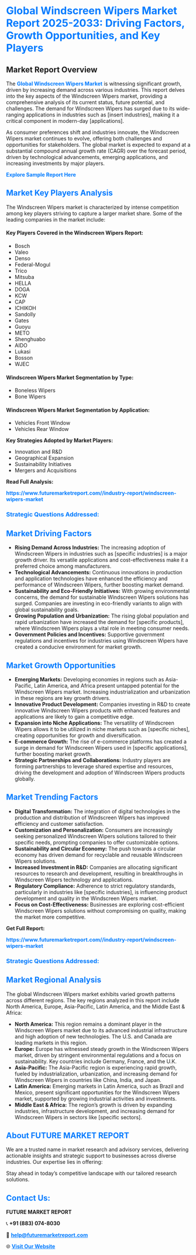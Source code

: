 <h1 style="color: #007BFF;">Global Windscreen Wipers Market Report 2025-2033: Driving Factors, Growth Opportunities, and Key Players</h1>

<section id="overview">
<h2>Market Report Overview</h2>
<p>The <a href="https://www.futuremarketreport.com//industry-report/windscreen-wipers-market" style="color: #007BFF; text-decoration: none;"><strong>Global Windscreen Wipers Market</strong></a> is witnessing significant growth, driven by increasing demand across various industries. This report delves into the key aspects of the Windscreen Wipers market, providing a comprehensive analysis of its current status, future potential, and challenges. The demand for Windscreen Wipers has surged due to its wide-ranging applications in industries such as [insert industries], making it a critical component in modern-day [applications].</p>
<p>As consumer preferences shift and industries innovate, the Windscreen Wipers market continues to evolve, offering both challenges and opportunities for stakeholders. The global market is expected to expand at a substantial compound annual growth rate (CAGR) over the forecast period, driven by technological advancements, emerging applications, and increasing investments by major players.</p>
</section>

<section id="overview">
<p><a href="https://www.futuremarketreport.com//request-sample/reportId=88496" style="color: #007BFF; text-decoration: none;"><strong>Explore Sample Report Here</strong></a></p>
</section>

<section id="key-players">
<h2 style="color: #007BFF;">Market Key Players Analysis</h2>
<p>The Windscreen Wipers market is characterized by intense competition among key players striving to capture a larger market share. Some of the leading companies in the market include:</p>
<h4>Key Players Covered in the Windscreen Wipers Report:</h4>
<ul><li>Bosch</li><li>Valeo</li><li>Denso</li><li>Federal-Mogul</li><li>Trico</li><li>Mitsuba</li><li>HELLA</li><li>DOGA</li><li>KCW</li><li>CAP</li><li>ICHIKOH</li><li>Sandolly</li><li>Gates</li><li>Guoyu</li><li>METO</li><li>Shenghuabo</li><li>AIDO</li><li>Lukasi</li><li>Bosson</li><li>WJEC</li></ul>
<h4>Windscreen Wipers Market Segmentation by Type:</h4>
<ul><li>Boneless Wipers</li><li>Bone Wipers</li></ul>

<h4>Windscreen Wipers Market Segmentation by Application:</h4>
<ul><li>Vehicles Front Window</li><li>Vehicles Rear Window</li></ul>
<p><strong>Key Strategies Adopted by Market Players:</strong></p>
<ul>
<li>Innovation and R&D</li>
<li>Geographical Expansion</li>
<li>Sustainability Initiatives</li>
<li>Mergers and Acquisitions</li>
</ul>
</section>

<section>
<p><strong>Read Full Analysis: </strong></p><a href="https://www.futuremarketreport.com//industry-report/windscreen-wipers-market" style="color: #007BFF; text-decoration: none;"><strong>https://www.futuremarketreport.com//industry-report/windscreen-wipers-market</strong></a>
<h3 style="color: #007BFF;">Strategic Questions Addressed:</h3>
</section>

<section id="driving-factors">
<h2 style="color: #007BFF;">Market Driving Factors</h2>
<ul>
<li><strong>Rising Demand Across Industries:</strong> The increasing adoption of Windscreen Wipers in industries such as [specific industries] is a major growth driver. Its versatile applications and cost-effectiveness make it a preferred choice among manufacturers.</li>
<li><strong>Technological Advancements:</strong> Continuous innovations in production and application technologies have enhanced the efficiency and performance of Windscreen Wipers, further boosting market demand.</li>
<li><strong>Sustainability and Eco-Friendly Initiatives:</strong> With growing environmental concerns, the demand for sustainable Windscreen Wipers solutions has surged. Companies are investing in eco-friendly variants to align with global sustainability goals.</li>
<li><strong>Growing Population and Urbanization:</strong> The rising global population and rapid urbanization have increased the demand for [specific products], where Windscreen Wipers plays a vital role in meeting consumer needs.</li>
<li><strong>Government Policies and Incentives:</strong> Supportive government regulations and incentives for industries using Windscreen Wipers have created a conducive environment for market growth.</li>
</ul>
</section>

<section id="growth-opportunities">
<h2 style="color: #007BFF;">Market Growth Opportunities</h2>
<ul>
<li><strong>Emerging Markets:</strong> Developing economies in regions such as Asia-Pacific, Latin America, and Africa present untapped potential for the Windscreen Wipers market. Increasing industrialization and urbanization in these regions are key growth drivers.</li>
<li><strong>Innovative Product Development:</strong> Companies investing in R&D to create innovative Windscreen Wipers products with enhanced features and applications are likely to gain a competitive edge.</li>
<li><strong>Expansion into Niche Applications:</strong> The versatility of Windscreen Wipers allows it to be utilized in niche markets such as [specific niches], creating opportunities for growth and diversification.</li>
<li><strong>E-commerce Growth:</strong> The rise of e-commerce platforms has created a surge in demand for Windscreen Wipers used in [specific applications], further boosting market growth.</li>
<li><strong>Strategic Partnerships and Collaborations:</strong> Industry players are forming partnerships to leverage shared expertise and resources, driving the development and adoption of Windscreen Wipers products globally.</li>
</ul>
</section>

<section id="trending-factors">
<h2 style="color: #007BFF;">Market Trending Factors</h2>
<ul>
<li><strong>Digital Transformation:</strong> The integration of digital technologies in the production and distribution of Windscreen Wipers has improved efficiency and customer satisfaction.</li>
<li><strong>Customization and Personalization:</strong> Consumers are increasingly seeking personalized Windscreen Wipers solutions tailored to their specific needs, prompting companies to offer customizable options.</li>
<li><strong>Sustainability and Circular Economy:</strong> The push towards a circular economy has driven demand for recyclable and reusable Windscreen Wipers solutions.</li>
<li><strong>Increased Investment in R&D:</strong> Companies are allocating significant resources to research and development, resulting in breakthroughs in Windscreen Wipers technology and applications.</li>
<li><strong>Regulatory Compliance:</strong> Adherence to strict regulatory standards, particularly in industries like [specific industries], is influencing product development and quality in the Windscreen Wipers market.</li>
<li><strong>Focus on Cost-Effectiveness:</strong> Businesses are exploring cost-efficient Windscreen Wipers solutions without compromising on quality, making the market more competitive.</li>
</ul>
</section>

<section>
<p><strong>Get Full Report: </strong></p><a href="https://www.futuremarketreport.com//industry-report/windscreen-wipers-market" style="color: #007BFF; text-decoration: none;"><strong>https://www.futuremarketreport.com//industry-report/windscreen-wipers-market</strong></a>
<h3 style="color: #007BFF;">Strategic Questions Addressed:</h3>
</section>


<section id="regional-analysis">
<h2 style="color: #007BFF;">Market Regional Analysis</h2>
<p>The global Windscreen Wipers market exhibits varied growth patterns across different regions. The key regions analyzed in this report include North America, Europe, Asia-Pacific, Latin America, and the Middle East & Africa:</p>
<ul>
<li><strong>North America:</strong> This region remains a dominant player in the Windscreen Wipers market due to its advanced industrial infrastructure and high adoption of new technologies. The U.S. and Canada are leading markets in this region.</li>
<li><strong>Europe:</strong> Europe has witnessed steady growth in the Windscreen Wipers market, driven by stringent environmental regulations and a focus on sustainability. Key countries include Germany, France, and the U.K.</li>
<li><strong>Asia-Pacific:</strong> The Asia-Pacific region is experiencing rapid growth, fueled by industrialization, urbanization, and increasing demand for Windscreen Wipers in countries like China, India, and Japan.</li>
<li><strong>Latin America:</strong> Emerging markets in Latin America, such as Brazil and Mexico, present significant opportunities for the Windscreen Wipers market, supported by growing industrial activities and investments.</li>
<li><strong>Middle East & Africa:</strong> The region’s growth is driven by expanding industries, infrastructure development, and increasing demand for Windscreen Wipers in sectors like [specific sectors].</li>
</ul>
</section>

<footer>
<h2 style="color: #007BFF;">About FUTURE MARKET REPORT</h2>
<p>We are a trusted name in market research and advisory services, delivering actionable insights and strategic support to businesses across diverse industries. Our expertise lies in offering:</p>

<p>Stay ahead in today’s competitive landscape with our tailored research solutions.</p>

<h2 style="color: #007BFF;">Contact Us:</h2>
<p><strong>FUTURE MARKET REPORT</strong></p>
<p>📞 <strong>+91 (883) 074-8030</strong></p>
<p>📧 <strong><a href="mailto:help@futuremarketreport.com" style="color: #007BFF;">help@futuremarketreport.com</a></strong></p>
<p>🌐 <strong><a href="https://www.futuremarketreport.com/" style="color: #007BFF;">Visit Our Website</a></strong></p>
</footer>